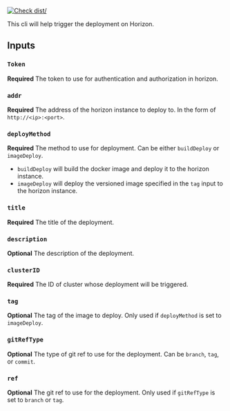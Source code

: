 [![Check dist/](https://github.com/horizoncd/actions/actions/workflows/check-dist.yml/badge.svg)](https://github.com/horizoncd/actions/actions/workflows/check-dist.yml)

This cli will help trigger the deployment on Horizon.

## Inputs

### `Token`

**Required** The token to use for authentication and authorization in horizon.

### `addr`

**Required** The address of the horizon instance to deploy to. In the form of `http://<ip>:<port>`.

### `deployMethod`

**Required** The method to use for deployment. Can be either `buildDeploy` or `imageDeploy`.

* `buildDeploy` will build the docker image and deploy it to the horizon instance.
* `imageDeploy` will deploy the versioned image specified in the `tag` input to the horizon instance.

### `title`

**Required** The title of the deployment.

### `description`

**Optional** The description of the deployment.

### `clusterID`

**Required** The ID of cluster whose deployment will be triggered.

### `tag`

**Optional** The tag of the image to deploy. Only used if `deployMethod` is set to `imageDeploy`.

### `gitRefType`

**Optional** The type of git ref to use for the deployment. Can be `branch`, `tag`, or `commit`.

### `ref`

**Optional** The git ref to use for the deployment. Only used if `gitRefType` is set to `branch` or `tag`.
